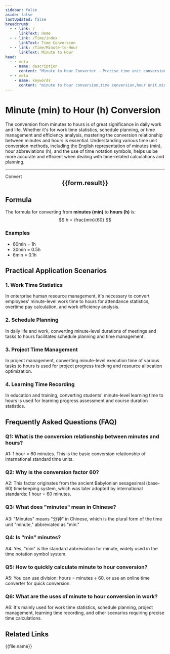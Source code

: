 ```yaml
---
sidebar: false
aside: false
lastUpdated: false
breadcrumb:
  - - link: /
      linkText: Home
  - - link: /Time/index
      linkText: Time Conversion
  - - link: /Time/Minute-to-Hour
      linkText: Minute to Hour
head:
  - - meta
    - name: description
      content: "Minute to Hour Converter - Precise time unit conversion tool, supporting fast conversion from minutes to hours. Provides conversion relationships for time units like minutes (min) and hours (h), suitable for work time calculation, schedule planning, and other scenarios. Online time converter with support for time notation symbols."
  - - meta
    - name: keywords
      content: "minute to hour conversion,time conversion,hour unit,minute to hour calculation,minutes in English,time unit conversion,online time converter,time notation symbols,minute hour conversion,minutes meaning,time symbols,minute to hour,minute abbreviation,min is minute,minute unit,minute in English,time unit conversion,online minute calculator,time converter,minute abbreviation,hour,minute English,time conversion,mins,second,minute,minutes,min,hour,hours,h"
---
```

# Minute (min) to Hour (h) Conversion

The conversion from minutes to hours is of great significance in daily work and life. Whether it's for work time statistics, schedule planning, or time management and efficiency analysis, mastering the conversion relationship between minutes and hours is essential. Understanding various time unit conversion methods, including the English representation of minutes (min), hour abbreviations (h), and the use of time notation symbols, helps us be more accurate and efficient when dealing with time-related calculations and planning.

---
<script setup>
import { onMounted, reactive, inject, ref } from 'vue'
import { NButton,NForm ,NFormItem,NInput,NInputNumber,NSelect,NCard,useMessage,NGrid ,NGi  } from 'naive-ui'
import { defineClientComponent } from 'vitepress'
import { Time } from '../files';

const convert = inject('convert')

const seoKey = [
  'minute to hour conversion', 'time conversion', 'hour unit', 'minute to hour calculation', 'minutes in English',
  'time unit conversion', 'online time converter', 'time notation symbols', 'minute hour conversion', 'minutes meaning',
  'time symbols', 'minute to hour', 'minute abbreviation', 'min is minute', 'minute unit',
  'minute in English', 'time unit conversion', 'online minute calculator', 'time converter',
  'minute abbreviation', 'hour', 'minute English', 'time conversion', 'mins', 'second', 'minute', 'minutes', 'min',
  'hour', 'hours', 'h', 'work time', 'schedule planning'
]

const form = reactive({
  number: null,
  result: '',
  title: 'Minute to Hour Converter'
})

const convertHandler = () => {
  if (form.number !== null && !isNaN(form.number)) {
    const convertedValue = parseFloat(form.number) / 60
    form.result = `${form.number}min = ${convertedValue.toFixed(2)}h`
  } else {
    form.result = 'Please enter a valid number.'
  }
}
</script>

<n-form size="large" :model="form">
  <n-form-item label="Minutes (min)">
    <n-input-number v-model:value="form.number" placeholder="Enter minutes" style="width: 100%" />
  </n-form-item>
  <n-form-item>
    <n-button type="info" @click="convertHandler" block>Convert</n-button>
  </n-form-item>
</n-form>

<n-card :title="form.title" size="small" embedded :bordered="false" hoverable>
  <div  style="text-align:center;font-size:20px;">
    <strong>{{form.result}}</strong>
  </div>
  <template #footer>
    <div style="font-size: 12px; color: #666; margin-top: 10px;">
      <span v-for="(keyword, index) in seoKey" :key="index">
        {{ keyword }}<span v-if="index < seoKey.length - 1">, </span>
      </span>
    </div>
  </template>
</n-card>

## Formula

The formula for converting from **minutes (min)** to **hours (h)** is:
$$ h = \frac{min}{60} $$

### Examples
- 60min = 1h
- 30min = 0.5h
- 6min = 0.1h

## Practical Application Scenarios

### 1. Work Time Statistics
In enterprise human resource management, it's necessary to convert employees' minute-level work time to hours for attendance statistics, overtime pay calculation, and work efficiency analysis.

### 2. Schedule Planning
In daily life and work, converting minute-level durations of meetings and tasks to hours facilitates schedule planning and time management.

### 3. Project Time Management
In project management, converting minute-level execution time of various tasks to hours is used for project progress tracking and resource allocation optimization.

### 4. Learning Time Recording
In education and training, converting students' minute-level learning time to hours is used for learning progress assessment and course duration statistics.

## Frequently Asked Questions (FAQ)

### Q1: What is the conversion relationship between minutes and hours?
A1: 1 hour = 60 minutes. This is the basic conversion relationship of international standard time units.

### Q2: Why is the conversion factor 60?
A2: This factor originates from the ancient Babylonian sexagesimal (base-60) timekeeping system, which was later adopted by international standards: 1 hour = 60 minutes.

### Q3: What does "minutes" mean in Chinese?
A3: "Minutes" means "分钟" in Chinese, which is the plural form of the time unit "minute," abbreviated as "min."

### Q4: Is "min" minutes?
A4: Yes, "min" is the standard abbreviation for minute, widely used in the time notation symbol system.

### Q5: How to quickly calculate minute to hour conversion?
A5: You can use division: hours = minutes ÷ 60, or use an online time converter for quick conversion.

### Q6: What are the uses of minute to hour conversion in work?
A6: It's mainly used for work time statistics, schedule planning, project management, learning time recording, and other scenarios requiring precise time calculations.

## Related Links
<n-grid x-gap="12" :cols="2">
  <n-gi v-for="(file, index) in Time" :key="index">
    <n-button
      text
      tag="a"
      :href="file.path"
      type="info"
    >
      {{file.name}}
    </n-button>
  </n-gi>
</n-grid>